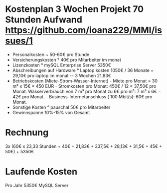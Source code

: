 # Kostenplan 3 Wochen Projekt 70 Stunden Aufwand https://github.com/ioana229/MMI/issues/1
- Personalkosten ~ 50-60€ pro Stunde
- Versicherungskosten ° 40€ pro Mitarbeiter im monat
- Lizenzkosten ° mySQL Enterprise Server 5350€ 
- Abschreibungen auf Hardware ° Laptop kosten 1050€ / 36 Monate = 29,10€ pro laptop im monat -- 3 Wochen 21,83€
- Betriebskosten (Miete-Strom-Wasser-Internet) - Miete pro Monat = 30 m² x 15€ = 450 EUR - Stromkosten pro Monat: 450€ / 12 = 37,50€ pro Monat. Wasserverbrauch von 7 m³ pro Monat zu 6€ pro m³: 7 m³ x 6€ = 42€ pro Monat. - Business-Internetanschluss ( 100 Mbit/s): 60€ pro Monat.
- Sonstige Kosten ° pauschal 50€ pro Mitarbeiter
- Gewinnspanne 10%-15% von Gesamt

# Rechnung
3x (60€ x 23,33 Stunden + 40€ + 21,83€ + 337,5€ + 28,13€ + 31,5€ + 45€ + 50€) + 5350€

# Laufende Kosten 
Pro Jahr 5350€ MySQL Server

